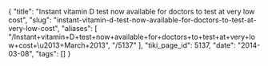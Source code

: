 {
    "title": "Instant vitamin D test now available for doctors to test at very low cost",
    "slug": "instant-vitamin-d-test-now-available-for-doctors-to-test-at-very-low-cost",
    "aliases": [
        "/Instant+vitamin+D+test+now+available+for+doctors+to+test+at+very+low+cost+\u2013+March+2013",
        "/5137"
    ],
    "tiki_page_id": 5137,
    "date": "2014-03-08",
    "tags": []
}